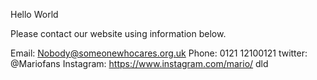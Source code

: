 Hello World 

Please contact our website using information below.

Email: Nobody@someonewhocares.org.uk
Phone: 0121 12100121
twitter: @Mariofans
Instagram: https://www.instagram.com/mario/
dld
